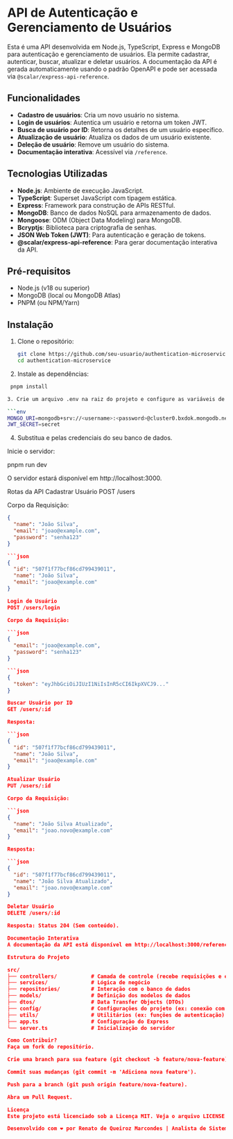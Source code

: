 # API de Autenticação e Gerenciamento de Usuários

Esta é uma API desenvolvida em Node.js, TypeScript, Express e MongoDB para autenticação e gerenciamento de usuários. Ela permite cadastrar, autenticar, buscar, atualizar e deletar usuários. A documentação da API é gerada automaticamente usando o padrão OpenAPI e pode ser acessada via `@scalar/express-api-reference`.

## Funcionalidades

- **Cadastro de usuários**: Cria um novo usuário no sistema.
- **Login de usuários**: Autentica um usuário e retorna um token JWT.
- **Busca de usuário por ID**: Retorna os detalhes de um usuário específico.
- **Atualização de usuário**: Atualiza os dados de um usuário existente.
- **Deleção de usuário**: Remove um usuário do sistema.
- **Documentação interativa**: Acessível via `/reference`.

## Tecnologias Utilizadas

- **Node.js**: Ambiente de execução JavaScript.
- **TypeScript**: Superset JavaScript com tipagem estática.
- **Express**: Framework para construção de APIs RESTful.
- **MongoDB**: Banco de dados NoSQL para armazenamento de dados.
- **Mongoose**: ODM (Object Data Modeling) para MongoDB.
- **Bcryptjs**: Biblioteca para criptografia de senhas.
- **JSON Web Token (JWT)**: Para autenticação e geração de tokens.
- **@scalar/express-api-reference**: Para gerar documentação interativa da API.

## Pré-requisitos

- Node.js (v18 ou superior)
- MongoDB (local ou MongoDB Atlas)
- PNPM (ou NPM/Yarn)

## Instalação

1. Clone o repositório:
   ```bash
   git clone https://github.com/seu-usuario/authentication-microservice.git
   cd authentication-microservice

2. Instale as dependências:
  ```bash
   pnpm install

3. Crie um arquivo .env na raiz do projeto e configure as variáveis de ambiente:

```env
MONGO_URI=mongodb+srv://<username>:<password>@cluster0.bxdok.mongodb.net/user-service?retryWrites=true&w=majority
JWT_SECRET=secret
```

4. Substitua <username> e <password> pelas credenciais do seu banco de dados.

Inicie o servidor:

pnpm run dev

O servidor estará disponível em http://localhost:3000.

Rotas da API
Cadastrar Usuário
POST /users

Corpo da Requisição:

```json
{
  "name": "João Silva",
  "email": "joao@example.com",
  "password": "senha123"
}

```json
{
  "id": "507f1f77bcf86cd799439011",
  "name": "João Silva",
  "email": "joao@example.com"
}

Login de Usuário
POST /users/login

Corpo da Requisição:

```json
{
  "email": "joao@example.com",
  "password": "senha123"
}

```json
{
  "token": "eyJhbGciOiJIUzI1NiIsInR5cCI6IkpXVCJ9..."
}

Buscar Usuário por ID
GET /users/:id

Resposta:

```json
{
  "id": "507f1f77bcf86cd799439011",
  "name": "João Silva",
  "email": "joao@example.com"
}

Atualizar Usuário
PUT /users/:id

Corpo da Requisição:

```json
{
  "name": "João Silva Atualizado",
  "email": "joao.novo@example.com"
}

Resposta:

```json
{
  "id": "507f1f77bcf86cd799439011",
  "name": "João Silva Atualizado",
  "email": "joao.novo@example.com"
}

Deletar Usuário
DELETE /users/:id

Resposta: Status 204 (Sem conteúdo).

Documentação Interativa
A documentação da API está disponível em http://localhost:3000/reference. Ela é gerada automaticamente com base na especificação OpenAPI (openapi.json) e permite testar as rotas diretamente no navegador.

Estrutura do Projeto

src/
├── controllers/           # Camada de controle (recebe requisições e envia respostas)
├── services/              # Lógica de negócio
├── repositories/          # Interação com o banco de dados
├── models/                # Definição dos modelos de dados
├── dtos/                  # Data Transfer Objects (DTOs)
├── config/                # Configurações do projeto (ex: conexão com o banco)
├── utils/                 # Utilitários (ex: funções de autenticação)
├── app.ts                 # Configuração do Express
└── server.ts              # Inicialização do servidor

Como Contribuir?
Faça um fork do repositório.

Crie uma branch para sua feature (git checkout -b feature/nova-feature).

Commit suas mudanças (git commit -m 'Adiciona nova feature').

Push para a branch (git push origin feature/nova-feature).

Abra um Pull Request.

Licença
Este projeto está licenciado sob a Licença MIT. Veja o arquivo LICENSE para mais detalhes.

Desenvolvido com ❤️ por Renato de Queiroz Marcondes | Analista de Sistemas

